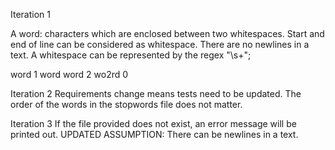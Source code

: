 Iteration 1

A word: characters which are enclosed between two whitespaces. 
Start and end of line can be considered as whitespace.
There are no newlines in a text.
A whitespace can be represented by the regex "\\s+";

word        1
word word   2
wo2rd       0

Iteration 2
Requirements change means tests need to be updated.
The order of the words in the stopwords file does not matter.

Iteration 3
If the file provided does not exist, an error message will be printed out.
UPDATED ASSUMPTION: There can be newlines in a text.